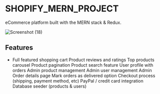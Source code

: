 # SHOPIFY_MERN_PROJECT

eCommerce platform built with the MERN stack & Redux.


![Screenshot (18)](https://user-images.githubusercontent.com/69413168/101447502-5f5a0e80-394b-11eb-9018-8e5b668001fb.png)



## Features

- Full featured shopping cart
Product reviews and ratings
Top products carousel
Product pagination
Product search feature
User profile with orders
Admin product management
Admin user management
Admin Order details page
Mark orders as delivered option
Checkout process (shipping, payment method, etc)
PayPal / credit card integration
Database seeder (products & users)
